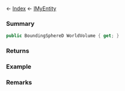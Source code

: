 ← [Index](Api-Index) ← [IMyEntity](VRage.Game.ModAPI.Ingame.IMyEntity)

### Summary

```csharp
public BoundingSphereD WorldVolume { get; }
```

### Returns

### Example

### Remarks

